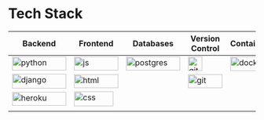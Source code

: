 # Tech Stack


<table>
<thead>
  <tr>
    <th>Backend</th>
    <th>Frontend</th>
    <th>Databases</th>
    <th>Version Control</th>
    <th>Containerization</th>
    <th>Data</th>
  </tr>
</thead>
<tbody>
  <tr>
    <td><img src="https://img.shields.io/badge/python-3670A0?style=for-the-badge&logo=python&logoColor=ffdd54" alt="python" width="110" height="28"></td>
    <td><img src="https://img.shields.io/badge/javascript-fdd663.svg?style=for-the-badge&logo=javascript&logoColor=fbbc04" alt="js" width="90" height="28"></td>
    <td><img src="https://img.shields.io/badge/PostgreSQL-34517d.svg?style=for-the-badge&logo=PostgreSQL&logoColor=white" alt="postgres" width="110" height="28"></td>
    <td><img src="https://img.shields.io/badge/GitHub-%23121011.svg?style=for-the-badge&logo=github&logoColor=white" alt="github" width="" height="29"></td>
    <td><img src="https://img.shields.io/badge/Docker-1a73e8.svg?style=for-the-badge&logo=Docker&logoColor=white" alt="docker" width="102" height="29"></td>
    <td>
    <img src="https://img.shields.io/badge/Pandas-%231572B6.svg?style=for-the-badge&logo=Pandas&logoColor=white" alt="pandas" width="90" height="28"></td>
  </tr>
  <tr>
    <td><img src="https://img.shields.io/badge/django-%23092E20.svg?style=for-the-badge&logo=django&logoColor=white" alt="django" width="110" height="30"></td>
    <td><img src="https://img.shields.io/badge/html5-%23E34F26.svg?style=for-the-badge&logo=html5&logoColor=white" alt="html" width="90" height="28"></td>
    <td></td>
    <td><img src="https://img.shields.io/badge/Git-fc6d26?style=for-the-badge&logo=git&logoColor=white" alt="git" width="70" height="28"></td>
    <td></td>
    <td><img src="https://img.shields.io/badge/Postman-fc6d26?style=for-the-badge&logo=Postman&logoColor=white" alt="git" width="90" height="28"></td>
  </tr>
  <tr>
    <td><img src="https://img.shields.io/badge/heroku-%23430098.svg?style=for-the-badge&logo=heroku&logoColor=white" alt="heroku" width="110" height="28"></td>
    <td><img src="https://img.shields.io/badge/css3-%231572B6.svg?style=for-the-badge&logo=css3&logoColor=white" alt="css" width="80" height="30"></td>
    <td></td>
    <td></td>
    <td></td>
    <td><img src="https://img.shields.io/badge/googleapps-4173c9.svg?style=for-the-badge&logo=GoogleAppsScript&logoColor=white" alt="heroku" width="90" height="28"></td>
  </tr>
  <tr>
    <td></td>
    <td></td>
    <td></td>
    <td></td>
    <td></td>
    <td></td>
  </tr>
</tbody>
</table>